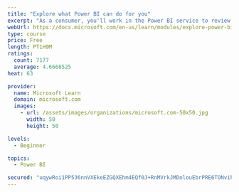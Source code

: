 ```yaml
---
title: "Explore what Power BI can do for you"
excerpt: "As a consumer, you'll work in the Power BI service to review and interact with content that has been shared with you. This module provides the foundational information that you need to work effectively in the Power BI service."
webUrl: https://docs.microsoft.com/en-us/learn/modules/explore-power-bi-service/
type: course
price: Free
length: PT1H9M
ratings:
  count: 7177
  average: 4.6668525
heat: 63

provider:
  name: Microsoft Learn
  domain: microsoft.com
  images:
    - url: /assets/images/organizations/microsoft.com-50x50.jpg
      width: 50
      height: 50

levels:
  - Beginner

topics:
  - Power BI

secured: "uqywRoi1PP536nnVXEkeEZGQXEhm4EQf0J+RnMVrkJMDolouEbrPRE6TONvih9C8MrHsBmoW/FH9qLVTqHM/SFNj8xKSk83ku8j6Sa1TTlQs6SUW9V8OqVETLMhZE8nVVhW6RFpgoD32t6YE5ogD1/Im7YbHKGSpjR/53m0Lpp2EBgaXMBR6jg+LncyzwWgGdE68HESpt/enBYEweuBHLuYXOppGJZmtbaxOfiOZV/nODo4Bp+MP01hdGUGJ5ULb0qQAObUZoCTTP/bfkpn0W7QmO+PtD4QS2bJJ7y59vClPWglTSXErq0XA5/U5a63CdmcyjLxiBEMIj604kO9zBlZlIWFeXUFxPqCzSbmNnpM7LdCf54+l0CSKM+1YGpwYyaViiFUGWNwIhQp4PRxJ0NkLisdCppAZkohushY9OFY=;i2oPtIP7D2GPzztU3agorA=="
---
```


